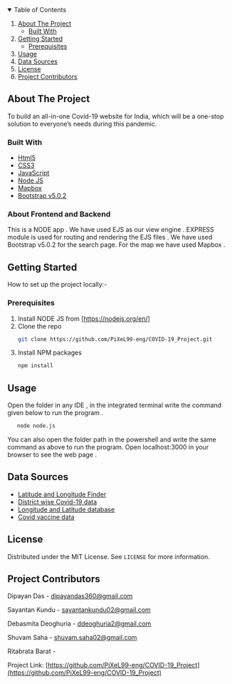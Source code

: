 
<details open="open">
  <summary>Table of Contents</summary>
  <ol>
    <li>
      <a href="#about-the-project">About The Project</a>
      <ul>
        <li><a href="#built-with">Built With</a></li>
      </ul>
    </li>
    <li>
      <a href="#getting-started">Getting Started</a>
      <ul>
        <li><a href="#prerequisites">Prerequisites</a></li>
        </ul>
    </li>
    <li><a href="#usage">Usage</a></li>
    <li><a href="#data-sources">Data Sources</a></li>
    <li><a href="#license">License</a></li>
    <li><a href="#project-contributors">Project Contributors</a></li>
  </ol>
</details>


## About The Project

To build an all-in-one Covid-19 website for India, which will be a one-stop solution to everyone’s needs during this pandemic.

### Built With

* [Html5](https://en.wikipedia.org/wiki/HTML5)
* [CSS3](https://en.wikipedia.org/wiki/CSS)
* [JavaScript](https://www.javascript.com/)
* [Node JS](https://nodejs.org/en/)
* [Mapbox](https://www.mapbox.com/)
* [Bootstrap v5.0.2](https://getbootstrap.com/)


### About Frontend and Backend

This is a NODE app . We have used EJS as our view engine . EXPRESS module is used for routing and rendering the EJS files .
We have used Bootstrap v5.0.2 for the search page. For the map we have used Mapbox .

## Getting Started

How to set up the project locally:-

### Prerequisites

1. Install NODE JS from [https://nodejs.org/en/] 
2. Clone the repo
   ```sh
   git clone https://github.com/PiXeL99-eng/COVID-19_Project.git
   ```
3. Install NPM packages
   ```sh
   npm install
   ```

## Usage

Open the folder in any IDE , in the integrated terminal write the command given below to run the program . 
```sh
   node node.js
   ```
You can also open the folder path in the powershell and write the same command as above to run the program.
Open localhost:3000 in your browser to see the web page .


## Data Sources
* [Latitude and Longitude Finder](https://www.latlong.net/)
* [District wise Covid-19 data](https://api.covid19india.org/v2/state_district_wise.json)
* [Longitude and Latitude database](https://raw.githubusercontent.com/dipayandas2002/udemy/main/exp/longlat.json)
* [Covid vaccine data](https://cdn-api.co-vin.in/api/v2/appointment/sessions/public/findByPin?pincode=pincode&date=date-month-year)


## License

Distributed under the MIT License. See `LICENSE` for more information.


## Project Contributors

Dipayan Das - dipayandas360@gmail.com

Sayantan Kundu - sayantankundu02@gmail.com

Debasmita Deoghuria - ddeoghuria2@gmail.com

Shuvam Saha - shuvam.saha02@gmail.com

Ritabrata Barat - 


Project Link: [https://github.com/PiXeL99-eng/COVID-19_Project](https://github.com/PiXeL99-eng/COVID-19_Project)

